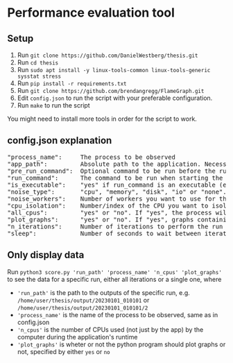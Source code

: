 # Performance evaluation tool

## Setup

1. Run `git clone https://github.com/DanielWestberg/thesis.git`
2. Run `cd thesis`
3. Run `sudo apt install -y linux-tools-common linux-tools-generic sysstat stress`
4. Run `pip install -r requirements.txt`
5. Run `git clone https://github.com/brendangregg/FlameGraph.git`
6. Edit `config.json` to run the script with your preferable configuration.
7. Run `make` to run the script

You might need to install more tools in order for the script to work.

## config.json explanation

<pre>
"process_name":     The process to be observed
"app_path":         Absolute path to the application. Necessary if run command is an executable
"pre_run_command":  Optional command to be run before the run command. Leave blank if none
"run_command":      The command to be run when starting the observability tools
"is_executable":    "yes" if run_command is an executable (ex: "./app"), "no" if not
"noise_type":       "cpu", "memory", "disk", "io" or "none". Multiple can be chosen (except "none") by adding comma (ex: "cpu, io")
"noise_workers":    Number of workers you want to use for the noise
"cpu_isolation":    Number/index of the CPU you want to isolate the process on. Groups/sets of CPUs are not supported
"all_cpus":         "yes" or "no". If "yes", the process will run on all CPUs and ignore the CPU isolation
"plot_graphs":      "yes" or "no". If "yes", graphs containing data over the application's runtime will be displayed
"n_iterations":     Number of iterations to perform the run command
"sleep":            Number of seconds to wait between iterations
</pre>

## Only display data

Run `python3 score.py 'run_path' 'process_name' 'n_cpus' 'plot_graphs'` to see the data for a specific run, either all iterations or a single one, where

- `'run_path'` is the path to the outputs of the specific run, e.g. `/home/user/thesis/output/20230101_010101` or `/home/user/thesis/output/20230101_010101/2`
- `'process_name'` is the name of the process to be observed, same as in config.json
- `'n_cpus'` is the number of CPUs used (not just by the app) by the computer during the application's runtime
- `'plot_graphs'` is wheter or not the python program should plot graphs or not, specified by either `yes` or `no`
